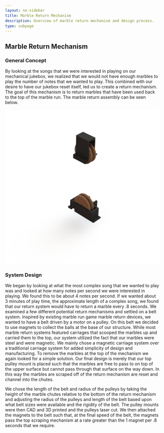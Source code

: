 ```yaml
---
layout: no-sidebar
title: Marble Return Mechanism
description: Overview of marble return mechanism and design process.
type: subpage
---
```

## Marble Return Mechanism

### General Concept
By looking at the songs that we were interested in playing on our mechanical jukebox, we realized that we would not have enough marbles to play the number of notes that we wanted to play. This combined with our desire to have our jukebox reset itself, led us to create a return mechanism. The goal of this mechanism is to return marbles that have been used back to the top of the marble run. The marble return assembly can be seen below.

<img class="img-large" src="images/MarbleReturn.png">


### System Design
We began by looking at what the most complex song that we wanted to play was and looked at how many notes per second we were interested in playing. We found this to be about 4 notes per second. If we wanted about 3 minutes of play time, the approximate length of a complex song, we found that our return system would have to return a marble every .8 seconds. We examined a few different potential return mechanisms and settled on a belt system. Inspired by existing marble run game marble return devices, we wanted to have a belt driven by a motor on a pulley. On this belt we decided to use magnets to collect the balls at the base of our structure. While most marble return systems featured carriages that scooped the marbles up and carried them to the top, our system utilized the fact that our marbles were steel and were magnetic. We mainly chose a magnetic carriage system over a traditional carriage system for added simplicity of design and manufacturing. To remove the marbles at the top of the mechanism we again looked for a simple solution. Our final design is merely that our top pulley mount is placed such that the marbles are free to pass to on top of the upper surface but cannot pass through that surface on the way down. In this way the marbles are scraped off of the return mechanism are reset and channel into the chutes.

We chose the length of the belt and radius of the pulleys by taking the height of the marble chutes relative to the bottom of the return mechanism and adjusting the radius of the pulleys and length of the belt based upon what belt sizes were available and the rigidity of the belt. The pulley mounts were then CAD and 3D printed and the pulleys laser cut. We then attached the magnets to the belt such that, at the final speed of the belt, the magnets pass the top scraping mechanism at a rate greater than the 1 magnet per .8 seconds that we require.
